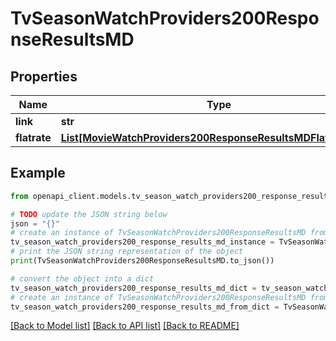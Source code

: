 # TvSeasonWatchProviders200ResponseResultsMD


## Properties

Name | Type | Description | Notes
------------ | ------------- | ------------- | -------------
**link** | **str** |  | [optional] 
**flatrate** | [**List[MovieWatchProviders200ResponseResultsMDFlatrateInner]**](MovieWatchProviders200ResponseResultsMDFlatrateInner.md) |  | [optional] 

## Example

```python
from openapi_client.models.tv_season_watch_providers200_response_results_md import TvSeasonWatchProviders200ResponseResultsMD

# TODO update the JSON string below
json = "{}"
# create an instance of TvSeasonWatchProviders200ResponseResultsMD from a JSON string
tv_season_watch_providers200_response_results_md_instance = TvSeasonWatchProviders200ResponseResultsMD.from_json(json)
# print the JSON string representation of the object
print(TvSeasonWatchProviders200ResponseResultsMD.to_json())

# convert the object into a dict
tv_season_watch_providers200_response_results_md_dict = tv_season_watch_providers200_response_results_md_instance.to_dict()
# create an instance of TvSeasonWatchProviders200ResponseResultsMD from a dict
tv_season_watch_providers200_response_results_md_from_dict = TvSeasonWatchProviders200ResponseResultsMD.from_dict(tv_season_watch_providers200_response_results_md_dict)
```
[[Back to Model list]](../README.md#documentation-for-models) [[Back to API list]](../README.md#documentation-for-api-endpoints) [[Back to README]](../README.md)


